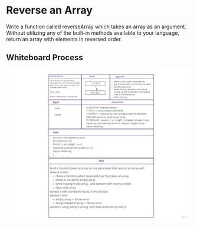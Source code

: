 # Reverse an Array

Write a function called reverseArray which takes an array as an argument. Without utilizing any of the built-in methods available to your language, return an array with elements in reversed order.


## Whiteboard Process

![preview](./reverseArray.jpg)
